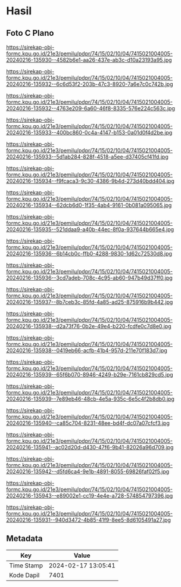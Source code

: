# Hasil

## Foto C Plano

https://sirekap-obj-formc.kpu.go.id/21e3/pemilu/pdpr/74/15/02/10/04/7415021004005-20240216-135930--4582b6e1-aa26-437e-ab3c-d10a23193a95.jpg

https://sirekap-obj-formc.kpu.go.id/21e3/pemilu/pdpr/74/15/02/10/04/7415021004005-20240216-135932--6c6d53f2-203b-47c3-8920-7a6e7c0c742b.jpg

https://sirekap-obj-formc.kpu.go.id/21e3/pemilu/pdpr/74/15/02/10/04/7415021004005-20240216-135932--4763e209-6a60-46f8-8335-576e224c563c.jpg

https://sirekap-obj-formc.kpu.go.id/21e3/pemilu/pdpr/74/15/02/10/04/7415021004005-20240216-135933--400bc860-0c4a-4147-b153-0a01d0f4d2be.jpg

https://sirekap-obj-formc.kpu.go.id/21e3/pemilu/pdpr/74/15/02/10/04/7415021004005-20240216-135933--5d1ab284-828f-4518-a5ee-d37405cf41fd.jpg

https://sirekap-obj-formc.kpu.go.id/21e3/pemilu/pdpr/74/15/02/10/04/7415021004005-20240216-135934--f9fcaca3-9c30-4386-9b4d-273d40bdd404.jpg

https://sirekap-obj-formc.kpu.go.id/21e3/pemilu/pdpr/74/15/02/10/04/7415021004005-20240216-135934--62dcb6d0-1f35-4ab4-9161-0b081a095065.jpg

https://sirekap-obj-formc.kpu.go.id/21e3/pemilu/pdpr/74/15/02/10/04/7415021004005-20240216-135935--521ddaa9-a40b-44ec-8f0a-937644b665e4.jpg

https://sirekap-obj-formc.kpu.go.id/21e3/pemilu/pdpr/74/15/02/10/04/7415021004005-20240216-135936--6b14cb0c-ffb0-4288-9830-1d62c72530d8.jpg

https://sirekap-obj-formc.kpu.go.id/21e3/pemilu/pdpr/74/15/02/10/04/7415021004005-20240216-135936--3cd7adeb-708c-4c95-ab60-947b49d37ff0.jpg

https://sirekap-obj-formc.kpu.go.id/21e3/pemilu/pdpr/74/15/02/10/04/7415021004005-20240216-135937--8b7ceb3c-85fd-4a85-ad25-875916b9b442.jpg

https://sirekap-obj-formc.kpu.go.id/21e3/pemilu/pdpr/74/15/02/10/04/7415021004005-20240216-135938--d2a73f76-0b2e-49e4-b220-fcdfe0c7d8e0.jpg

https://sirekap-obj-formc.kpu.go.id/21e3/pemilu/pdpr/74/15/02/10/04/7415021004005-20240216-135938--0419eb66-acfb-41b4-957d-211e70f183d7.jpg

https://sirekap-obj-formc.kpu.go.id/21e3/pemilu/pdpr/74/15/02/10/04/7415021004005-20240216-135939--65f6b070-8946-4249-b29e-7161cb829cd5.jpg

https://sirekap-obj-formc.kpu.go.id/21e3/pemilu/pdpr/74/15/02/10/04/7415021004005-20240216-135939--7e89eb46-48cb-4e5a-935c-6e5c4f2b8db0.jpg

https://sirekap-obj-formc.kpu.go.id/21e3/pemilu/pdpr/74/15/02/10/04/7415021004005-20240216-135940--ca85c704-8231-48ee-bd4f-dc07a07cfcf3.jpg

https://sirekap-obj-formc.kpu.go.id/21e3/pemilu/pdpr/74/15/02/10/04/7415021004005-20240216-135941--ac02d20d-d430-47f6-9b41-82026a96d709.jpg

https://sirekap-obj-formc.kpu.go.id/21e3/pemilu/pdpr/74/15/02/10/04/7415021004005-20240216-135942--d5fd6ca4-9e1b-4891-8055-69826faf02f5.jpg

https://sirekap-obj-formc.kpu.go.id/21e3/pemilu/pdpr/74/15/02/10/04/7415021004005-20240216-135943--e89002e1-cc19-4e4e-a728-574854797396.jpg

https://sirekap-obj-formc.kpu.go.id/21e3/pemilu/pdpr/74/15/02/10/04/7415021004005-20240216-135931--940d3472-4b85-41f9-8ee5-8d6105491a27.jpg


## Metadata

| Key        | Value               |
| ---------- | ------------------- |
| Time Stamp | 2024-02-17 13:05:41 |
| Kode Dapil | 7401                |



